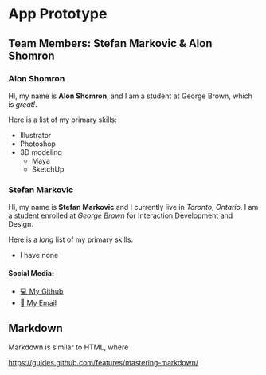 # App Prototype

## Team Members: Stefan Markovic & Alon Shomron

### Alon Shomron

Hi, my name is **Alon Shomron**, and I am a student at George Brown, which is *great!*.

Here is a list of my primary skills:

* Illustrator
* Photoshop
* 3D modeling
  * Maya
  * SketchUp


### Stefan Markovic

Hi, my name is **Stefan Markovic** and I currently live in *Toronto*, *Ontario*. I am a student enrolled at *George Brown* for Interaction Development and Design.

Here is a *long* list of my primary skills:

* I have none

#### Social Media:

* [:computer: My Github](https://github.com/stefanmarkovic99)
* [🍔 My Email](stefan.markovic2@georgebrown.ca)


## Markdown

Markdown is similar to HTML, where

https://guides.github.com/features/mastering-markdown/
